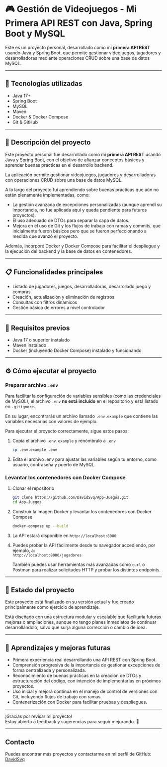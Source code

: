 # 🎮 Gestión de Videojuegos - Mi Primera API REST con Java, Spring Boot y MySQL

Este es un proyecto personal, desarrollado como mi **primera API REST** usando Java y Spring Boot, que permite gestionar videojuegos, jugadores y desarrolladoras mediante operaciones CRUD sobre una base de datos MySQL. 

---

## 🧰 Tecnologías utilizadas

- Java 17+
- Spring Boot
- MySQL
- Maven
- Docker & Docker Compose
- Git & GitHub

---

## 🚀 Descripción del proyecto

Este proyecto personal fue desarrollado como mi **primera API REST** usando Java y Spring Boot, con el objetivo de afianzar conceptos básicos y aprender buenas prácticas en el desarrollo backend.

La aplicación permite gestionar videojuegos, jugadores y desarrolladoras con operaciones CRUD sobre una base de datos MySQL.

A lo largo del proyecto fui aprendiendo sobre buenas prácticas que aún no están plenamente implementadas, como:

- La gestión avanzada de excepciones personalizadas (aunque aprendí su importancia, no fue aplicada aquí y queda pendiente para futuros proyectos).
- El uso adecuado de DTOs para separar la capa de datos.
- Mejora en el uso de Git y los flujos de trabajo con ramas y commits, que inicialmente fueron básicos pero que se fueron perfeccionando a medida que avanzó el proyecto.

Además, incorporé Docker y Docker Compose para facilitar el despliegue y la ejecución del backend y la base de datos en contenedores.

---

## 📋 Funcionalidades principales

- Listado de jugadores, juegos, desarrolladoras, desarrollado juego y compras.
- Creación, actualización y eliminación de registros  
- Consultas con filtros dinámicos  
- Gestión básica de errores a nivel controlador

---
 
## 🧪 Requisitos previos

- Java 17 o superior instalado  
- Maven instalado  
- Docker (incluyendo Docker Compose) instalado y funcionando  


---

## ⚙️ Cómo ejecutar el proyecto

### Preparar archivo `.env`

Para facilitar la configuración de variables sensibles (como las credenciales de MySQL), el archivo `.env` **no está incluido** en el repositorio y está listado en `.gitignore`.

En su lugar, encontrarás un archivo llamado `.env.example` que contiene las variables necesarias con valores de ejemplo.

Para ejecutar el proyecto correctamente, sigue estos pasos:

1. Copia el archivo `.env.example` y renómbralo a `.env`  
   ```bash
   cp .env.example .env
2. Edita el archivo .env para ajustar las variables según tu entorno, como usuario, contraseña y puerto de MySQL.

### Levantar los contenedores con Docker Compose

1. Clonar el repositorio  
   ```bash
   git clone https://github.com/DavidSvq/App-Juegos.git
   cd App-Juegos
2. Construir la imagen Docker y levantar los contenedores con Docker Compose  
   ```bash
   docker-compose up --build
3. La API estará disponible en `http://localhost:8080`
4. Puedes probar la API fácilmente desde tu navegador accediendo, por ejemplo, a:  
   `http://localhost:8080/jugadores`

   También puedes usar herramientas más avanzadas como `curl` o Postman para realizar solicitudes HTTP y probar los distintos endpoints.

---

## 📌 Estado del proyecto

Este proyecto está finalizado en su versión actual y fue creado principalmente como ejercicio de aprendizaje. 

Está diseñado con una estructura modular y escalable que facilitaría futuras mejoras o ampliaciones, aunque no tengo planes inmediatos de continuar desarrollándolo, salvo que surja alguna corrección o cambio de idea.

---

## 📝 Aprendizajes y mejoras futuras

- Primera experiencia real desarrollando una API REST con Spring Boot.  
- Comprensión progresiva de la importancia de gestionar excepciones de forma centralizada y personalizada.  
- Reconocimiento de buenas prácticas en la creación de DTOs y estructuración del código, con intención de implementarlas en próximos proyectos.  
- Uso inicial y mejora continua en el manejo de control de versiones con Git, incluyendo flujos de trabajo con ramas.  
- Contenerización con Docker para facilitar pruebas y despliegues.

---

¡Gracias por revisar mi proyecto!  
Estoy abierto a feedback y sugerencias para seguir mejorando. 🚀

---

## Contacto

Puedes encontrar más proyectos y contactarme en mi perfil de GitHub: [DavidSvq](https://github.com/DavidSvq)
